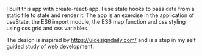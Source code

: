 I built this app with create-react-app. I use state hooks to pass data from a static file to state and render it. The app is an exercise in the application of useState, the ES6 import module, the ES6 map function and css styling using css grid and css variables.

The design is inspired by https://uidesigndaily.com/ and is a step in my self guided study of web development.
